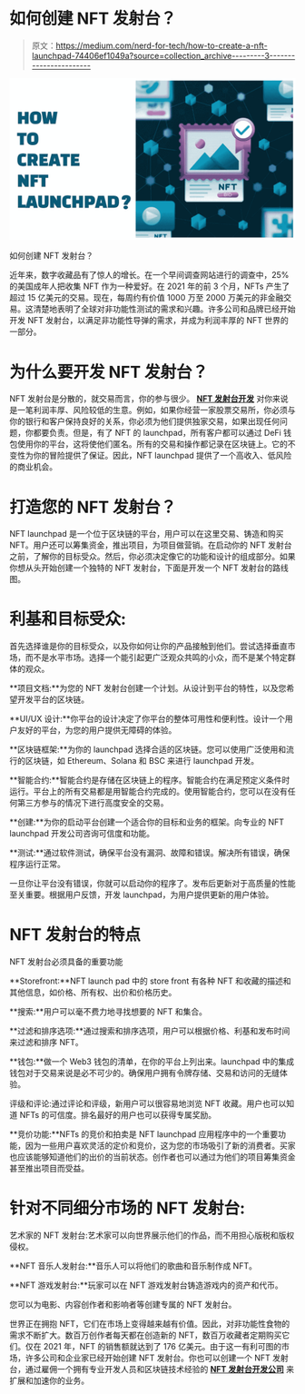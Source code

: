 # 如何创建 NFT 发射台？

> 原文：<https://medium.com/nerd-for-tech/how-to-create-a-nft-launchpad-74406ef1049a?source=collection_archive---------3----------------------->

![](img/c96d944786f45d400dd745ce43b92509.png)

如何创建 NFT 发射台？

近年来，数字收藏品有了惊人的增长。在一个早间调查网站进行的调查中，25%的美国成年人把收集 NFT 作为一种爱好。在 2021 年的前 3 个月，NFTs 产生了超过 15 亿美元的交易。现在，每周约有价值 1000 万至 2000 万美元的非金融交易。这清楚地表明了全球对非功能性测试的需求和兴趣。许多公司和品牌已经开始开发 NFT 发射台，以满足非功能性导弹的需求，并成为利润丰厚的 NFT 世界的一部分。

# 为什么要开发 NFT 发射台？

NFT 发射台是分散的，就交易而言，你的参与很少。 [**NFT 发射台开发**](https://bit.ly/3RmbBYo) 对你来说是一笔利润丰厚、风险较低的生意。例如，如果你经营一家股票交易所，你必须与你的银行和客户保持良好的关系，你必须为他们提供独家交易，如果出现任何问题，你都要负责。但是，有了 NFT 的 launchpad，所有客户都可以通过 DeFi 钱包使用你的平台，这将使他们匿名。所有的交易和操作都记录在区块链上。它的不变性为你的冒险提供了保证。因此，NFT launchpad 提供了一个高收入、低风险的商业机会。

# **打造您的 NFT 发射台？**

NFT launchpad 是一个位于区块链的平台，用户可以在这里交易、铸造和购买 NFT。用户还可以筹集资金，推出项目，为项目做营销。在启动你的 NFT 发射台之前，了解你的目标受众。然后，你必须决定像它的功能和设计的组成部分。如果你想从头开始创建一个独特的 NFT 发射台，下面是开发一个 NFT 发射台的路线图。

# **利基和目标受众:**

首先选择谁是你的目标受众，以及你如何让你的产品接触到他们。尝试选择垂直市场，而不是水平市场。选择一个能引起更广泛观众共鸣的小众，而不是某个特定群体的观众。

**项目文档:**为您的 NFT 发射台创建一个计划。从设计到平台的特性，以及您希望开发平台的区块链。

**UI/UX 设计:**你平台的设计决定了你平台的整体可用性和便利性。设计一个用户友好的平台，为您的用户提供无障碍的体验。

**区块链框架:**为你的 launchpad 选择合适的区块链。您可以使用广泛使用和流行的区块链，如 Ethereum、Solana 和 BSC 来进行 launchpad 开发。

**智能合约:**智能合约是存储在区块链上的程序。智能合约在满足预定义条件时运行。平台上的所有交易都是用智能合约完成的。使用智能合约，您可以在没有任何第三方参与的情况下进行高度安全的交易。

**创建:**为你的启动平台创建一个适合你的目标和业务的框架。向专业的 NFT launchpad 开发公司咨询可信度和功能。

**测试:**通过软件测试，确保平台没有漏洞、故障和错误。解决所有错误，确保程序运行正常。

一旦你让平台没有错误，你就可以启动你的程序了。发布后更新对于高质量的性能至关重要。根据用户反馈，开发 launchpad，为用户提供更新的用户体验。

# **NFT 发射台的特点**

NFT 发射台必须具备的重要功能

**Storefront:**NFT launch pad 中的 store front 有各种 NFT 和收藏的描述和其他信息，如价格、所有权、出价和价格历史。

**搜索:**用户可以毫不费力地寻找想要的 NFT 和集合。

**过滤和排序选项:**通过搜索和排序选项，用户可以根据价格、利基和发布时间来过滤和排序 NFT。

**钱包:**做一个 Web3 钱包的清单，在你的平台上列出来。launchpad 中的集成钱包对于交易来说是必不可少的。确保用户拥有令牌存储、交易和访问的无缝体验。

评级和评论:通过评论和评级，新用户可以很容易地浏览 NFT 收藏。用户也可以知道 NFTs 的可信度。排名最好的用户也可以获得专属奖励。

**竞价功能:**NFTs 的竞价和拍卖是 NFT launchpad 应用程序中的一个重要功能，因为一些用户喜欢灵活的定价和竞价，这为您的市场吸引了新的消费者。买家也应该能够知道他们的出价的当前状态。创作者也可以通过为他们的项目筹集资金甚至推出项目而受益。

# **针对不同细分市场的 NFT 发射台:**

艺术家的 NFT 发射台:艺术家可以向世界展示他们的作品，而不用担心版税和版权侵权。

**NFT 音乐人发射台:**音乐人可以将他们的歌曲和音乐制作成 NFT。

**NFT 游戏发射台:**玩家可以在 NFT 游戏发射台铸造游戏内的资产和代币。

您可以为电影、内容创作者和影响者等创建专属的 NFT 发射台。

世界正在拥抱 NFT，它们在市场上变得越来越有价值。因此，对非功能性食物的需求不断扩大。数百万创作者每天都在创造新的 NFT，数百万收藏者定期购买它们。仅在 2021 年，NFT 的销售额就达到了 176 亿美元。由于这一有利可图的市场，许多公司和企业家已经开始创建 NFT 发射台。你也可以创建一个 NFT 发射台，通过雇佣一个拥有专业开发人员和区块链技术经验的 [**NFT 发射台开发公司**](https://bit.ly/3RmbBYo) 来扩展和加速你的业务。